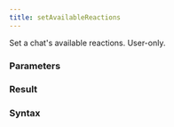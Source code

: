 ```yaml
---
title: setAvailableReactions
---
```


Set a chat's available reactions. User-only.


### Parameters 



### Result 



### Syntax





